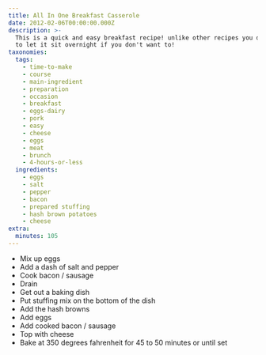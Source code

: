 ```yaml
---
title: All In One Breakfast Casserole
date: 2012-02-06T00:00:00.000Z
description: >-
  This is a quick and easy breakfast recipe! unlike other recipes you don't have
  to let it sit overnight if you don't want to!
taxonomies:
  tags:
    - time-to-make
    - course
    - main-ingredient
    - preparation
    - occasion
    - breakfast
    - eggs-dairy
    - pork
    - easy
    - cheese
    - eggs
    - meat
    - brunch
    - 4-hours-or-less
  ingredients:
    - eggs
    - salt
    - pepper
    - bacon
    - prepared stuffing
    - hash brown potatoes
    - cheese
extra:
  minutes: 105
---
```

 - Mix up eggs
 - Add a dash of salt and pepper
 - Cook bacon / sausage
 - Drain
 - Get out a baking dish
 - Put stuffing mix on the bottom of the dish
 - Add the hash browns
 - Add eggs
 - Add cooked bacon / sausage
 - Top with cheese
 - Bake at 350 degrees fahrenheit for 45 to 50 minutes or until set
